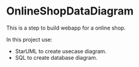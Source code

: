 # OnlineShopDataDiagram
  This is a step to build webapp for a online shop.
  
  In this project use: 
- StarUML to create usecase diagram.
- SQL to create database diagram.
  
